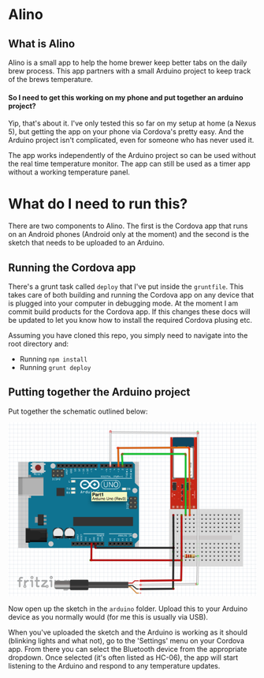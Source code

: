 Alino
=====

## What is Alino

Alino is a small app to help the home brewer keep better tabs on the daily brew process. This app partners with a small Arduino project to keep track of the brews temperature. 

#### So I need to get this working on my phone and put together an arduino project?

Yip, that's about it. I've only tested this so far on my setup at home (a Nexus 5), but getting the app on your phone via Cordova's pretty easy. And the Arduino project isn't complicated, even for someone who has never used it.

The app works independently of the Arduino project so can be used without the real time temperature monitor. The app can still be used as a timer app without a working temperature panel.

# What do I need to run this?

There are two components to Alino. The first is the Cordova app that runs on an Android phones (Android only at the moment) and the second is the sketch that needs to be uploaded to an Arduino.

## Running the Cordova app

There's a grunt task called `deploy` that I've put inside the `gruntfile`. This takes care of both building and running the Cordova app on any device that is plugged into your computer in debugging mode. At the moment I am commit build products for the Cordova app. If this changes these docs will be updated to let you know how to install the required Cordova plusing etc.

Assuming you have cloned this repo, you simply need to navigate into the root directory and:

 * Running `npm install`
 * Running `grunt deploy`

## Putting together the Arduino project

Put together the schematic outlined below:

![](https://raw.githubusercontent.com/jamesmacfie/Alino/master/Arduino/sketch.png)

Now open up the sketch in the `arduino` folder. Upload this to your Arduino device as you normally would (for me this is usually via USB).

When you've uploaded the sketch and the Arduino is working as it should (blinking lights and what not), go to the 'Settings' menu on your Cordova app. From there you can select the Bluetooth device from the appropriate dropdown. Once selected (it's often listed as HC-06), the app will start listening to the Arduino and respond to any temperature updates.







